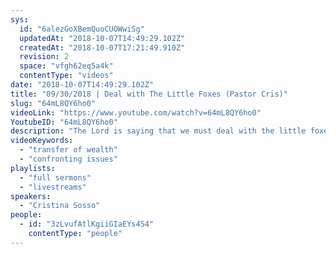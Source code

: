 ```yaml
---
sys:
  id: "6alezGoXBemQuoCUOWwiSg"
  updatedAt: "2018-10-07T14:49:29.102Z"
  createdAt: "2018-10-07T17:21:49.910Z"
  revision: 2
  space: "vfgh62eq5a4k"
  contentType: "videos"
date: "2018-10-07T14:49:29.102Z"
title: "09/30/2018 | Deal with The Little Foxes (Pastor Cris)"
slug: "64mL8QY6ho0"
videoLink: "https://www.youtube.com/watch?v=64mL8QY6ho0"
YoutubeID: "64mL8QY6ho0"
description: "The Lord is saying that we must deal with the little foxes in our life (Solomon 2:15) to be ready for the Transfer of Wealth, Influence, and Affluence."
videoKeywords:
  - "transfer of wealth"
  - "confronting issues"
playlists:
  - "full sermons"
  - "livestreams"
speakers:
  - "Cristina Sosso"
people:
  - id: "3zLvufAtlKgiiGIaEYs4S4"
    contentType: "people"
---
```


